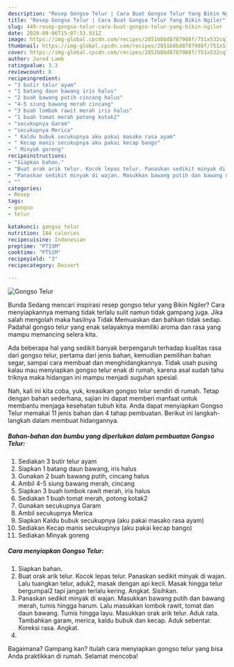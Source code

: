 ```yaml
---
description: "Resep Gongso Telur | Cara Buat Gongso Telur Yang Bikin Ngiler"
title: "Resep Gongso Telur | Cara Buat Gongso Telur Yang Bikin Ngiler"
slug: 449-resep-gongso-telur-cara-buat-gongso-telur-yang-bikin-ngiler
date: 2020-09-06T15:07:53.931Z
image: https://img-global.cpcdn.com/recipes/2851b8bd8787988f/751x532cq70/gongso-telur-foto-resep-utama.jpg
thumbnail: https://img-global.cpcdn.com/recipes/2851b8bd8787988f/751x532cq70/gongso-telur-foto-resep-utama.jpg
cover: https://img-global.cpcdn.com/recipes/2851b8bd8787988f/751x532cq70/gongso-telur-foto-resep-utama.jpg
author: Jared Lamb
ratingvalue: 3.3
reviewcount: 8
recipeingredient:
- "3 butir telur ayam"
- "1 batang daun bawang iris halus"
- "2 buah bawang putih cincang halus"
- "4-5 siung bawang merah cincang"
- "3 buah lombok rawit merah iris halus"
- "1 buah tomat merah potong kotak2"
- "secukupnya Garam"
- "secukupnya Merica"
- " Kaldu bubuk secukupnya aku pakai masako rasa ayam"
- " Kecap manis secukupnya aku pakai kecap bango"
- " Minyak goreng"
recipeinstructions:
- "Siapkan bahan."
- "Buat orak arik telur. Kocok lepas telur. Panaskan sedikit minyak di wajan. Lalu tuangkan telur, aduk2, masak dengan api kecil. Masak hingga telur bergumpal2 tapi jangan terlalu kering. Angkat. Sisihkan."
- "Panaskan sedikit minyak di wajan. Masukkan bawang putih dan bawang merah, tumis hingga harum. Lalu masukkan lombok rawit, tomat dan daun bawang. Tumis hingga layu. Masukkan orak arik telur. Aduk rata. Tambahkan garam, merica, kaldu bubuk dan kecap. Aduk sebentar. Koreksi rasa. Angkat."
- ""
categories:
- Resep
tags:
- gongso
- telur

katakunci: gongso telur 
nutrition: 184 calories
recipecuisine: Indonesian
preptime: "PT33M"
cooktime: "PT51M"
recipeyield: "3"
recipecategory: Dessert

---
```



![Gongso Telur](https://img-global.cpcdn.com/recipes/2851b8bd8787988f/751x532cq70/gongso-telur-foto-resep-utama.jpg)

Bunda Sedang mencari inspirasi resep gongso telur yang Bikin Ngiler? Cara menyiapkannya memang tidak terlalu sulit namun tidak gampang juga. Jika salah mengolah maka hasilnya Tidak Memuaskan dan bahkan tidak sedap. Padahal gongso telur yang enak selayaknya memiliki aroma dan rasa yang mampu memancing selera kita.

Ada beberapa hal yang sedikit banyak berpengaruh terhadap kualitas rasa dari gongso telur, pertama dari jenis bahan, kemudian pemilihan bahan segar, sampai cara membuat dan menghidangkannya. Tidak usah pusing kalau mau menyiapkan gongso telur enak di rumah, karena asal sudah tahu triknya maka hidangan ini mampu menjadi suguhan spesial.




Nah, kali ini kita coba, yuk, kreasikan gongso telur sendiri di rumah. Tetap dengan bahan sederhana, sajian ini dapat memberi manfaat untuk membantu menjaga kesehatan tubuh kita. Anda dapat menyiapkan Gongso Telur memakai 11 jenis bahan dan 4 tahap pembuatan. Berikut ini langkah-langkah dalam membuat hidangannya.

<!--inarticleads1-->

##### Bahan-bahan dan bumbu yang diperlukan dalam pembuatan Gongso Telur:

1. Sediakan 3 butir telur ayam
1. Siapkan 1 batang daun bawang, iris halus
1. Gunakan 2 buah bawang putih, cincang halus
1. Ambil 4-5 siung bawang merah, cincang
1. Siapkan 3 buah lombok rawit merah, iris halus
1. Sediakan 1 buah tomat merah, potong kotak2
1. Gunakan secukupnya Garam
1. Ambil secukupnya Merica
1. Siapkan  Kaldu bubuk secukupnya (aku pakai masako rasa ayam)
1. Sediakan  Kecap manis secukupnya (aku pakai kecap bango)
1. Sediakan  Minyak goreng




<!--inarticleads2-->

##### Cara menyiapkan Gongso Telur:

1. Siapkan bahan.
1. Buat orak arik telur. Kocok lepas telur. Panaskan sedikit minyak di wajan. Lalu tuangkan telur, aduk2, masak dengan api kecil. Masak hingga telur bergumpal2 tapi jangan terlalu kering. Angkat. Sisihkan.
1. Panaskan sedikit minyak di wajan. Masukkan bawang putih dan bawang merah, tumis hingga harum. Lalu masukkan lombok rawit, tomat dan daun bawang. Tumis hingga layu. Masukkan orak arik telur. Aduk rata. Tambahkan garam, merica, kaldu bubuk dan kecap. Aduk sebentar. Koreksi rasa. Angkat.
1. 




Bagaimana? Gampang kan? Itulah cara menyiapkan gongso telur yang bisa Anda praktikkan di rumah. Selamat mencoba!

